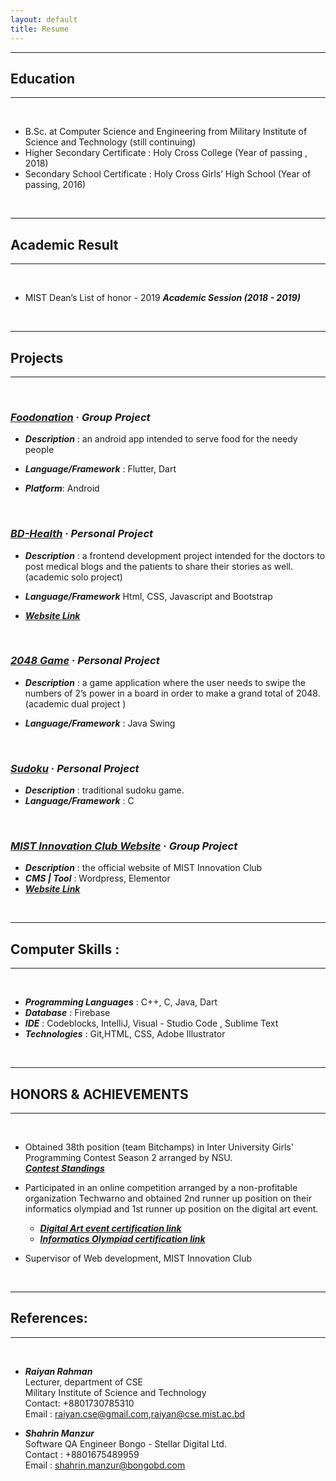 ```yaml
---
layout: default
title: Resume
---
```


---

## Education

---

<br/>

- B.Sc. at Computer Science and Engineering from Military Institute of Science and Technology (still continuing)
- Higher Secondary Certificate : Holy Cross College (Year of passing , 2018)
- Secondary School Certificate : Holy Cross Girls’ High School (Year of passing, 2016)

<br/>

---

## Academic Result

---

<br>

- MIST Dean’s List of honor - 2019
  **_Academic Session (2018 - 2019)_**

<br/>

---

## Projects

---

<br/>

### **_[Foodonation](https://github.com/Geek-a-Byte/Foodonation)_** &middot; **_Group Project_**

- **_Description_** :
  an android app intended to serve food for the needy people

- **_Language/Framework_** :
  Flutter, Dart

- **_Platform_**: Android

<br/>

### **_[BD-Health](https://github.com/Geek-a-Byte/BD-Health)_** &middot; **_Personal Project_**

- **_Description_** :
  a frontend development project intended for the doctors to post medical blogs
  and the patients to share their stories as
  well. (academic solo project)

- **_Language/Framework_**
  Html, CSS, Javascript and Bootstrap
- **_[Website Link](https://geek-a-byte.github.io/BD-Health/)_**

<br/>

### **_[2048 Game](https://github.com/Geek-a-Byte/Game2048)_** &middot; **_Personal Project_**

- **_Description_** : a game application where the user needs to swipe the numbers of 2’s power in a board in order to make a grand total of 2048. (academic dual project )

- **_Language/Framework_** : Java Swing

<br/>

### **_[Sudoku](https://github.com/Geek-a-Byte/Sudoku)_** &middot; **_Personal Project_**

- **_Description_** : traditional sudoku game.
- **_Language/Framework_** : C

<br/>

### **_[MIST Innovation Club Website](https://github.com/Geek-a-Byte/Sudoku)_** &middot; **_Group Project_**

- **_Description_** : the official website of MIST Innovation Club
- **_CMS &#124; Tool_** : Wordpress, Elementor
- **_[Website Link](http://innovationclub.mist.ac.bd)_**

<br/>

---

## Computer Skills :

---

<br/>

- **_Programming Languages_** : C++, C, Java, Dart
- **_Database_** : Firebase
- **_IDE_** : Codeblocks, IntelliJ, Visual - Studio Code , Sublime Text
- **_Technologies_** : Git,HTML, CSS, Adobe Illustrator

<br/>

---

## HONORS & ACHIEVEMENTS

---

<br/>

- Obtained 38th position (team Bitchamps) in Inter University Girls' Programming Contest Season 2 arranged by NSU.<br>
  **_[Contest Standings](https://toph.co/c/iugpc-s2/standings)_**

- Participated in an online competition arranged by a non-profitable organization Techwarno and obtained 2nd runner up position on their informatics olympiad and 1st runner up position on the digital art event.<br>

  - **_[Digital Art event certification link](https://drive.google.com/file/d/1pquqVb_D0yM5A2O2ZSSvSVKND-xnIm9c/view?usp=sharing)_**<br>
  - **_[Informatics Olympiad certification link](https://drive.google.com/file/d/1xKO-vr-PuAEIIB8pj5t1Oo0D5aeQbUMd/view?usp=sharing)_**

- Supervisor of Web development, MIST Innovation Club

<br />

---

## References:

---

<br/>

- **_Raiyan Rahman_** <br>
  Lecturer, department of CSE<br>
  Military Institute of Science and Technology<br>
  Contact: +8801730785310<br>
  Email : raiyan.cse@gmail.com,raiyan@cse.mist.ac.bd

- **_Shahrin Manzur_** <br>
  Software QA Engineer
  Bongo - Stellar Digital Ltd.<br>
  Contact : +8801675489959<br>
  Email : shahrin.manzur@bongobd.com
